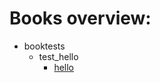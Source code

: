 # Books overview:

 * booktests
     * test_hello
         * [hello](booktests/test_hello/hello.md)

